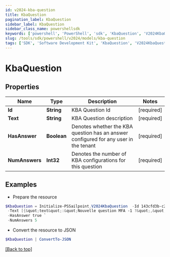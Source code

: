 ```yaml
---
id: v2024-kba-question
title: KbaQuestion
pagination_label: KbaQuestion
sidebar_label: KbaQuestion
sidebar_class_name: powershellsdk
keywords: ['powershell', 'PowerShell', 'sdk', 'KbaQuestion', 'V2024KbaQuestion'] 
slug: /tools/sdk/powershell/v2024/models/kba-question
tags: ['SDK', 'Software Development Kit', 'KbaQuestion', 'V2024KbaQuestion']
---
```



# KbaQuestion

## Properties

Name | Type | Description | Notes
------------ | ------------- | ------------- | -------------
**Id** |  **String** | KBA Question Id | [required]
**Text** |  **String** | KBA Question description | [required]
**HasAnswer** |  **Boolean** | Denotes whether the KBA question has an answer configured for any user in the tenant | [required]
**NumAnswers** |  **Int32** | Denotes the number of KBA configurations for this question | [required]

## Examples

- Prepare the resource
```powershell
$KbaQuestion = Initialize-PSSailpoint.V2024KbaQuestion  -Id 143cfd3b-c23f-426b-ae5f-d3db06fa5919 `
 -Text [{&quot;text&quot;:&quot;Nouvelle question MFA -1 ?&quot;,&quot;locale&quot;:&quot;fr&quot;},{&quot;text&quot;:&quot;MFA new question -1 ?&quot;,&quot;locale&quot;:&quot;&quot;}] `
 -HasAnswer true `
 -NumAnswers 5
```

- Convert the resource to JSON
```powershell
$KbaQuestion | ConvertTo-JSON
```


[[Back to top]](#) 

